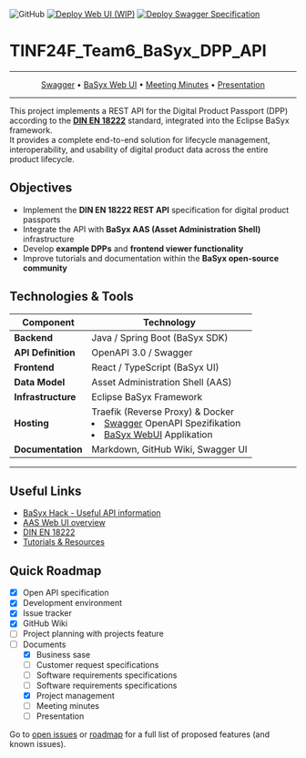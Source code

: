 ![GitHub](https://img.shields.io/github/license/eclipse-basyx/basyx-aas-web-ui) [![Deploy Web UI (WIP)](https://github.com/DHBW-TINF24F/Team6-BaSyx-DPP-API/actions/workflows/deploy_webui.yml/badge.svg?branch=main)](https://github.com/DHBW-TINF24F/Team6-BaSyx-DPP-API/actions/workflows/deploy_webui.yml) [![Deploy Swagger Specification](https://github.com/DHBW-TINF24F/Team6-BaSyx-DPP-API/actions/workflows/deploy_swagger.yml/badge.svg)](https://github.com/DHBW-TINF24F/Team6-BaSyx-DPP-API/actions/workflows/deploy_swagger.yml)



#   TINF24F_Team6_BaSyx_DPP_API

<hr>
<p align="center"><a href="https://srv01.noah-becker.de/uni/swe/swagger/">Swagger</a> &bull;
<a href="https://srv01.noah-becker.de/uni/swe/basyx/">BaSyx Web UI</a> &bull;
<a href="https://github.com/DHBW-TINF24F/Team6-BaSyx-DPP-API/tree/main/PROJECT/MEETING_PROTOCOLS">Meeting Minutes</a> &bull;
<a href="https://1drv.ms/p/c/94b53bce14d0456b/EVwut7JiukRCs4097VqIiFMBA16DA1QQZXdYSsWuQjsq4Q?e=AmxA4S">Presentation</a>
<hr>


This project implements a REST API for the Digital Product Passport (DPP) according to the [**DIN EN 18222**](https://www.dinmedia.de/en/draft-standard/din-en-18222/393321021) standard, integrated into the Eclipse BaSyx framework.  
It provides a complete end-to-end solution for lifecycle management, interoperability, and usability of digital product data across the entire product lifecycle.



## Objectives

- Implement the **DIN EN 18222 REST API** specification for digital product passports  
- Integrate the API with **BaSyx AAS (Asset Administration Shell)** infrastructure  
- Develop **example DPPs** and **frontend viewer functionality**  
- Improve tutorials and documentation within the **BaSyx open-source community**


## Technologies & Tools

| Component | Technology |
|------------|-------------|
| **Backend** | Java / Spring Boot (BaSyx SDK) |
| **API Definition** | OpenAPI 3.0 / Swagger |
| **Frontend** | React / TypeScript (BaSyx UI) |
| **Data Model** | Asset Administration Shell (AAS) |
| **Infrastructure** | Eclipse BaSyx Framework |
| **Hosting** | <div>Traefik (Reverse Proxy) & Docker<br><li> [Swagger](https://srv01.noah-becker.de/uni/swe/swagger/) OpenAPI Spezifikation<br><li> [BaSyx WebUI](https://srv01.noah-becker.de/uni/swe/basyx/) Applikation</div> |
| **Documentation** | Markdown, GitHub Wiki, Swagger UI |

---

## Useful Links
-   [BaSyx Hack - Useful API information](https://basyxhack.iese.de/docs.html#gettingstarted)
-   [AAS Web UI overview](https://wiki.basyx.org/en/latest/content/user_documentation/basyx_components/web_ui/index.html)
-   [DIN EN 18222](https://www.dinmedia.de/en/draft-standard/din-en-18222/393321021)
-   [Tutorials & Resources](https://github.com/DHBW-TINF24F/.github/blob/main/Tutorials.md)


## Quick Roadmap

- [x] Open API specification
- [x] Development environment
- [x] Issue tracker
- [x] GitHub Wiki
- [ ] Project planning with projects feature
- [ ] Documents
    - [x] Business sase
    - [ ] Customer request specifications
    - [ ] Software requirements specifications
    - [ ] Software requirements specifications
    - [x] Project management
    - [ ] Meeting minutes
    - [ ] Presentation

Go to [open issues](https://github.com/DHBW-TINF24F/Team6-BaSyx-DPP-API/issues) or [roadmap](https://github.com/orgs/DHBW-TINF24F/projects/9) for a full list of proposed features (and known issues).